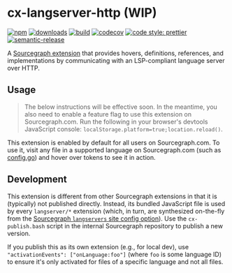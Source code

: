 # cx-langserver-http (WIP)

[![npm](https://img.shields.io/npm/v/cx-langserver-http.svg)](https://www.npmjs.com/package/cx-langserver-http)
[![downloads](https://img.shields.io/npm/dt/cx-langserver-http.svg)](https://www.npmjs.com/package/cx-langserver-http)
[![build](https://travis-ci.org/sourcegraph/cx-langserver-http.svg?branch=master)](https://travis-ci.org/sourcegraph/cx-langserver-http)
[![codecov](https://codecov.io/gh/sourcegraph/cx-langserver-http/branch/master/graph/badge.svg?token=c3KpMf1MaY)](https://codecov.io/gh/sourcegraph/cx-langserver-http)
[![code style: prettier](https://img.shields.io/badge/code_style-prettier-ff69b4.svg)](https://github.com/prettier/prettier)
[![semantic-release](https://img.shields.io/badge/%20%20%F0%9F%93%A6%F0%9F%9A%80-semantic--release-e10079.svg)](https://github.com/semantic-release/semantic-release)

A [Sourcegraph extension](https://github.com/sourcegraph/sourcegraph-extension-api) that provides hovers, definitions, references, and implementations by communicating with an LSP-compliant language server over HTTP.

## Usage

> The below instructions will be effective soon. In the meantime, you also need to enable a feature flag to use this extension on Sourcegraph.com. Run the following in your browser's devtools JavaScript console: `localStorage.platform=true;location.reload()`.

This extension is enabled by default for all users on Sourcegraph.com. To use it, visit any file in a supported language on Sourcegraph.com (such as [config.go](https://sourcegraph.com/github.com/theupdateframework/notary@master/-/blob/cmd/notary-server/config.go)) and hover over tokens to see it in action.

## Development

This extension is different from other Sourcegraph extensions in that it is (typically) not published directly. Instead, its bundled JavaScript file is used by every `langserver/*` extension (which, in turn, are synthesized on-the-fly from the [Sourcegraph `langservers` site config option](https://about.sourcegraph.com/docs/config/site/#langservers-array)). Use the `cx-publish.bash` script in the internal Sourcegraph repository to publish a new version.

If you publish this as its own extension (e.g., for local dev), use `"activationEvents": ["onLanguage:foo"]` (where `foo` is some language ID) to ensure it's only activated for files of a specific language and not all files.
